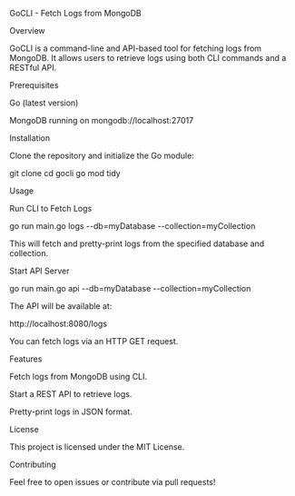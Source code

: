 GoCLI - Fetch Logs from MongoDB

Overview

GoCLI is a command-line and API-based tool for fetching logs from MongoDB. It allows users to retrieve logs using both CLI commands and a RESTful API.

Prerequisites

Go (latest version)

MongoDB running on mongodb://localhost:27017

Installation

Clone the repository and initialize the Go module:

git clone <repo-url>
cd gocli
go mod tidy

Usage

Run CLI to Fetch Logs

go run main.go logs --db=myDatabase --collection=myCollection

This will fetch and pretty-print logs from the specified database and collection.

Start API Server

go run main.go api --db=myDatabase --collection=myCollection

The API will be available at:

http://localhost:8080/logs

You can fetch logs via an HTTP GET request.

Features

Fetch logs from MongoDB using CLI.

Start a REST API to retrieve logs.

Pretty-print logs in JSON format.

License

This project is licensed under the MIT License.

Contributing

Feel free to open issues or contribute via pull requests!
